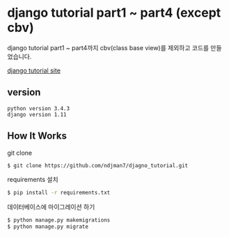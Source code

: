# django tutorial part1 ~ part4 (except cbv)

django tutorial part1 ~ part4까지 cbv(class base view)를 제외하고 코드를 만들었습니다.

[django tutorial site](https://docs.djangoproject.com/en/1.11/intro/)

## version
```
python version 3.4.3  
django version 1.11
```

## How It Works
git clone

```sh
$ git clone https://github.com/ndjman7/djagno_tutorial.git
```

requirements 설치

```sh
$ pip install -r requirements.txt
```

데이터베이스에 마이그레이션 하기

```sh
$ python manage.py makemigrations
$ python manage.py migrate
```
